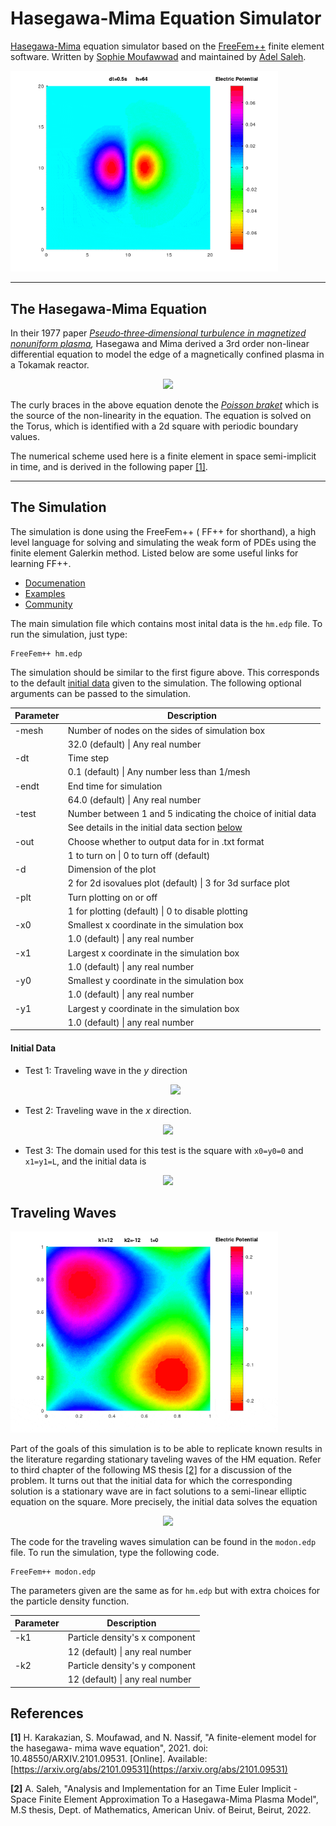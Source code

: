 
# Hasegawa-Mima Equation Simulator

[Hasegawa-Mima](https://en.wikipedia.org/wiki/Hasegawa%E2%80%93Mima_equation) equation simulator based on the [FreeFem++](https://freefem.org/) finite element software. Written by [Sophie Moufawwad](https://www.researchgate.net/profile/Sophie_Moufawad2) and maintained by [Adel Saleh](https://github.com/adelsaleh).

<div align="center" style="width:85%; height:auto;">
  <img src="test1.gif"/>
</div>

---

## The Hasegawa-Mima Equation


In their 1977 paper *[Pseudo‐three‐dimensional turbulence in magnetized nonuniform plasma](https://aip.scitation.org/doi/10.1063/1.862083),* Hasegawa and Mima derived a 3rd order non-linear differential equation to model the edge of a magnetically confined plasma in a Tokamak reactor. 

<p align="center">
  <img src="https://latex.codecogs.com/svg.image?%5Cfrac%7B%5Cpartial%7D%7B%5Cpartial%20t%7D(I-%5CDelta)%20u=%5C%7Bu,%5CDelta%20u%5C%7D&plus;%5C%7Bu,p%5C%7D" />
</p>

The curly braces in the above equation denote the *[Poisson braket](https://en.wikipedia.org/wiki/Poisson_bracket)* which is the source of the non-linearity in the equation. The equation is solved on the Torus, which is identified with a 2d square with periodic boundary values. 

The numerical scheme used here is a finite element in space semi-implicit in time, and is derived in the following paper [[1]](#1). 

--- 

## The Simulation

The simulation is done using the FreeFem++ ( FF++ for shorthand), a high level language for solving and simulating the weak form of PDEs using the finite element Galerkin method. Listed below are some useful links for learning FF++.  
 -  [Documenation](https://doc.freefem.org/pdf/FreeFEM-documentation.pdf)  
 -  [Examples](https://doc.freefem.org/examples/index.html) 
 -  [Community](https://community.freefem.org/c/general-discussion/7)
 
The main simulation file which contains most inital data is the ```hm.edp``` file. To run the simulation, just type:

```
FreeFem++ hm.edp 
```

The simulation should be similar to the first figure above. This corresponds to the default [initial data](#initial-data) given to the simulation. The following optional arguments can be passed to the simulation.  

| Parameter | Description | 
| ----------- | ----------- |
| -mesh | Number of nodes on the sides of simulation box |
|       | 32.0 (default) \| Any real number | 
| -dt | Time step  |  
|  | 0.1 (default) \| Any number less than  1/mesh  |  
| -endt | End time for simulation | 
|  | 64.0 (default) \| Any real number | 
| -test | Number between 1 and 5 indicating the choice of initial data | 
|  | See details in the initial data section [below](####initial-data)  | 
| -out | Choose whether to output data for in .txt format |
|  | 1 to turn on \| 0 to turn off (default) |
| -d | Dimension of the plot   |
| | 2 for 2d isovalues plot (default) \| 3 for 3d surface plot |
| -plt | Turn plotting on or off   |
| | 1 for plotting (default) \| 0 to disable plotting |
| -x0 | Smallest x coordinate in the simulation box   |
|  | 1.0 (default) \| any real number |
| -x1 | Largest x coordinate in the simulation box   |
|  | 1.0 (default) \| any real number |
| -y0 | Smallest y coordinate in the simulation box   |
|  | 1.0 (default) \| any real number |
| -y1 | Largest y coordinate in the simulation box   |
|  | 1.0 (default) \| any real number |

#### Initial Data 

- Test 1: Traveling wave in the *y* direction <p align="center"><img src="https://latex.codecogs.com/svg.image?u_0(x,y)=%20A_0%5Csin(%5Comega%20x)"/></p>

- Test 2: Traveling wave in the *x* direction. 
<p align="center">
  <img src="https://latex.codecogs.com/svg.image?u_0(x,y)=%20A_0%5Csin(%5Comega%20y)"/>
</p>

- Test 3: The domain used for this test is the square with ```x0=y0=0``` and ```x1=y1=L```, and the initial data is  
<p align="center">
  <img src="https://latex.codecogs.com/svg.image?u_0(x,y)=A_0%5Cleft(-%5Cfrac%7Bx-L%7D%7B%5Csigma_x%5E2%7De%5E%7B-(x-L)%5E2/2%5Csigma_x%7D-%5Cfrac%7By-L%7D%7B%5Csigma_y%5E2%7De%5E%7B-(y-L)%5E2/2%5Csigma_y%7D%5Cright)"/>
</p>


## Traveling Waves

<div align="center" style="width:85%; height:auto;">
  <img src="test2.gif"/>
</div>

Part of the goals of this simulation is to be able to replicate known results in the literature regarding stationary taveling waves of the HM equation. Refer to third chapter of the following MS thesis [[2]](#2) for a discussion of the problem.  It turns out that the initial data for which the corresponding solution is a stationary wave are in fact solutions to a semi-linear elliptic equation on the square. More precisely, 
the initial data solves the equation

<p align="center">
 <img src=https://latex.codecogs.com/svg.image?-%5CDelta%20u_0%20&plus;%20u_0%20=%20f(u_0&plus;k_1x&plus;k_2y)-k_1x-k_2y%20>
</p>

The code for the traveling waves simulation can be found in the ```modon.edp``` file. To run the simulation, type the following code. 

``` 
FreeFem++ modon.edp 
```

The parameters given are the same as for ```hm.edp``` but with extra choices for the particle density function. 


| Parameter | Description | 
| ----------- | ----------- |
| -k1 | Particle density's x component |
| | 12 (default) \| any real number |
| -k2 | Particle density's y component |
| | 12 (default) \| any real number |


## References
<a id="1"><b>[1]</b></a> 
H. Karakazian, S. Moufawad, and N. Nassif, "A finite-element model for the hasegawa-
mima wave equation", 2021. doi: 10.48550/ARXIV.2101.09531. [Online]. Available: [https://arxiv.org/abs/2101.09531](https://arxiv.org/abs/2101.09531)

<a id="2"><b>[2]</b></a> 
A. Saleh, "Analysis and Implementation for an Time Euler Implicit - Space Finite Element Approximation To a Hasegawa-Mima Plasma Model", M.S thesis, Dept. of Mathematics, American Univ. of Beirut, Beirut, 2022. 


